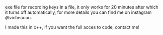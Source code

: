exe file for recording keys in a file, it only works for 20 minutes after which it turns off automatically, 
for more details you can find me on instagram @vicheauuu.

I made this in c++, if you want the full acces to code, contact me!
